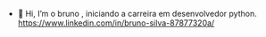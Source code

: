 - 👋 Hi, I’m  o bruno , iniciando a carreira em desenvolvedor python.
https://www.linkedin.com/in/bruno-silva-87877320a/
